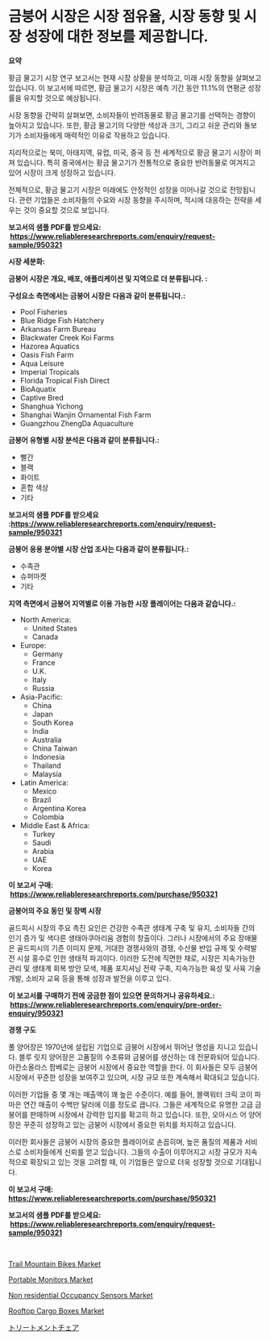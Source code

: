 <p><h1>금붕어 시장은 시장 점유율, 시장 동향 및 시장 성장에 대한 정보를 제공합니다.</h1></p><p><strong>요약</strong></p>
<p><p>황금 물고기 시장 연구 보고서는 현재 시장 상황을 분석하고, 미래 시장 동향을 살펴보고 있습니다. 이 보고서에 따르면, 황금 물고기 시장은 예측 기간 동안 11.1%의 연평균 성장률을 유지할 것으로 예상됩니다.</p><p>시장 동향을 간략히 살펴보면, 소비자들이 반려동물로 황금 물고기를 선택하는 경향이 높아지고 있습니다. 또한, 황금 물고기의 다양한 색상과 크기, 그리고 쉬운 관리와 돌보기가 소비자들에게 매력적인 이유로 작용하고 있습니다.</p><p>지리적으로는 북미, 아태지역, 유럽, 미국, 중국 등 전 세계적으로 황금 물고기 시장이 퍼져 있습니다. 특히 중국에서는 황금 물고기가 전통적으로 중요한 반려동물로 여겨지고 있어 시장이 크게 성장하고 있습니다.</p><p>전체적으로, 황금 물고기 시장은 미래에도 안정적인 성장을 이어나갈 것으로 전망됩니다. 관련 기업들은 소비자들의 수요와 시장 동향을 주시하며, 적시에 대응하는 전략을 세우는 것이 중요할 것으로 보입니다.</p></p>
<p><strong>보고서의 샘플 PDF를 받으세요: &nbsp;<a href="https://www.reliableresearchreports.com/enquiry/request-sample/950321">https://www.reliableresearchreports.com/enquiry/request-sample/950321</a></strong></p>
<p><strong>시장 세분화:</strong></p>
<p><strong> 금붕어 시장은 개요, 배포, 애플리케이션 및 지역으로 더 분류됩니다. :</strong></p>
<p><strong>구성요소 측면에서는 금붕어 시장은 다음과 같이 분류됩니다.:</strong></p>
<p><ul><li>Pool Fisheries</li><li>Blue Ridge Fish Hatchery</li><li>Arkansas Farm Bureau</li><li>Blackwater Creek Koi Farms</li><li>Hazorea Aquatics</li><li>Oasis Fish Farm</li><li>Aqua Leisure</li><li>Imperial Tropicals</li><li>Florida Tropical Fish Direct</li><li>BioAquatix</li><li>Captive Bred</li><li>Shanghua Yichong</li><li>Shanghai Wanjin Ornamental Fish Farm</li><li>Guangzhou ZhengDa Aquaculture</li></ul></p>
<p><strong> 금붕어 유형별 시장 분석은 다음과 같이 분류됩니다.:</strong></p>
<p><ul><li>빨간</li><li>블랙</li><li>화이트</li><li>혼합 색상</li><li>기타</li></ul></p>
<p><strong>보고서의 샘플 PDF를 받으세요 :<a href="https://www.reliableresearchreports.com/enquiry/request-sample/950321">https://www.reliableresearchreports.com/enquiry/request-sample/950321</a></strong></p>
<p><strong> 금붕어 응용 분야별 시장 산업 조사는 다음과 같이 분류됩니다.:</strong></p>
<p><ul><li>수족관</li><li>슈퍼마켓</li><li>기타</li></ul></p>
<p><strong>지역 측면에서 금붕어 지역별로 이용 가능한 시장 플레이어는 다음과 같습니다.:</strong></p>
<p><ul>
    <li>
        North America:
        <ul>
            <li>United States</li>
            <li>Canada</li>
        </ul>
    </li>
    <li>
        Europe:
        <ul>
            <li>Germany</li>
            <li>France</li>
            <li>U.K.</li>
            <li>Italy</li>
            <li>Russia</li>
        </ul>
    </li>
    <li>
        Asia-Pacific:
        <ul>
            <li>China</li>
            <li>Japan</li>
            <li>South Korea</li>
            <li>India</li>
            <li>Australia</li>
            <li>China Taiwan</li>
            <li>Indonesia</li>
            <li>Thailand</li>
            <li>Malaysia</li>
        </ul>
    </li>
    <li>
        Latin America:
        <ul>
            <li>Mexico</li>
            <li>Brazil</li>
            <li>Argentina Korea</li>
            <li>Colombia</li>
        </ul>
    </li>
    <li>
        Middle East & Africa:
        <ul>
            <li>Turkey</li>
            <li>Saudi</li>
            <li>Arabia</li>
            <li>UAE</li>
            <li>Korea</li>
        </ul>
    </li>
    </ul></p>
<p><strong>이 보고서 구매: &nbsp;<a href="https://www.reliableresearchreports.com/purchase/950321">https://www.reliableresearchreports.com/purchase/950321</a></strong></p>
<p><strong>금붕어의 주요 동인 및 장벽 시장</strong></p>
<p><p>골드피시 시장의 주요 촉진 요인은 건강한 수족관 생태계 구축 및 유지, 소비자들 간의 인기 증가 및 색다른 생태아쿠아리움 경험의 창출이다. 그러나 시장에서의 주요 장애물은 골드피시의 기존 이미지 문제, 거대한 경쟁사와의 경쟁, 수산물 반입 규제 및 수력발전 시설 홍수로 인한 생태적 파괴이다. 이러한 도전에 직면한 채로, 시장은 지속가능한 관리 및 생태계 회복 방안 모색, 제품 포지셔닝 전략 구축, 지속가능한 육성 및 사육 기술 개발, 소비자 교육 등을 통해 성장과 발전을 이루고 있다.</p></p>
<p><strong>이 보고서를 구매하기 전에 궁금한 점이 있으면 문의하거나 공유하세요.: &nbsp;<a href="https://www.reliableresearchreports.com/enquiry/pre-order-enquiry/950321">https://www.reliableresearchreports.com/enquiry/pre-order-enquiry/950321</a></strong></p>
<p><strong>경쟁 구도</strong></p>
<p><p>풀 양어장은 1970년에 설립된 기업으로 금붕어 시장에서 뛰어난 명성을 지니고 있습니다. 블루 릿지 양어장은 고품질의 수초류와 금붕어를 생산하는 데 전문화되어 있습니다. 아칸소올라스 팜베로는 금붕어 시장에서 중요한 역할을 한다. 이 회사들은 모두 금붕어 시장에서 꾸준한 성장을 보여주고 있으며, 시장 규모 또한 계속해서 확대되고 있습니다.</p><p>이러한 기업들 중 몇 개는 매출액이 꽤 높은 수준이다. 예를 들어, 블랙워터 크릭 코이 파마은 연간 매출이 수백만 달러에 이를 정도로 큽니다. 그들은 세계적으로 유명한 고급 금붕어를 판매하며 시장에서 강력한 입지를 확고히 하고 있습니다. 또한, 오아시스 어 양어장은 꾸준히 성장하고 있는 금붕어 시장에서 중요한 위치를 차지하고 있습니다.</p><p>이러한 회사들은 금붕어 시장의 중요한 플레이어로 손꼽히며, 높은 품질의 제품과 서비스로 소비자들에게 신뢰를 얻고 있습니다. 그들의 수출이 이루어지고 시장 규모가 지속적으로 확장되고 있는 것을 고려할 때, 이 기업들은 앞으로 더욱 성장할 것으로 기대됩니다.</p></p>
<p><strong>이 보고서 구매: &nbsp; <a href="https://www.reliableresearchreports.com/purchase/950321">https://www.reliableresearchreports.com/purchase/950321</a></strong></p>
<p><strong>보고서의 샘플 PDF를 받으세요: &nbsp;<a href="https://www.reliableresearchreports.com/enquiry/request-sample/950321">https://www.reliableresearchreports.com/enquiry/request-sample/950321</a></strong><strong></strong></p>
<p>&nbsp;</p>
<p><p><a href="https://github.com/luckyshygirl/Market-Research-Report-List-3/blob/main/trail-mountain-bikes-market.md">Trail Mountain Bikes Market</a></p><p><a href="https://issuu.com/reportprime-2/docs/portable-monitors-market-size-2030.pptx">Portable Monitors Market</a></p><p><a href="https://issuu.com/reportprime-2/docs/non-residential-occupancy-sensors-market-size-2030">Non residential Occupancy Sensors Market</a></p><p><a href="https://github.com/vimar16th/Market-Research-Report-List-3/blob/main/rooftop-cargo-boxes-market.md">Rooftop Cargo Boxes Market</a></p><p><a href="https://github.com/zjkmgcs938405/Market-Research-Report-List-1/blob/main/10775604869.md">トリートメントチェア</a></p></p>